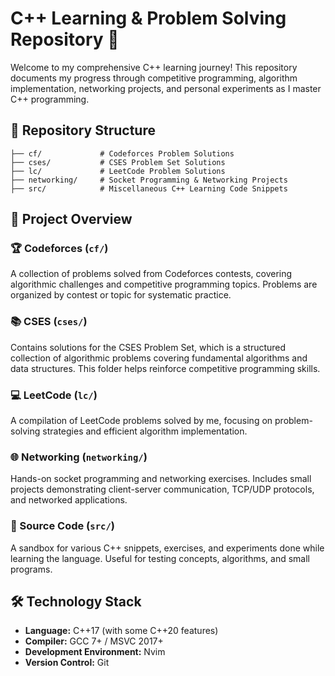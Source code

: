 # C++ Learning & Problem Solving Repository 🚀

Welcome to my comprehensive C++ learning journey! This repository documents my progress through competitive programming, algorithm implementation, networking projects, and personal experiments as I master C++ programming.

## 📁 Repository Structure

```
├── cf/             # Codeforces Problem Solutions
├── cses/           # CSES Problem Set Solutions
├── lc/             # LeetCode Problem Solutions
├── networking/     # Socket Programming & Networking Projects
├── src/            # Miscellaneous C++ Learning Code Snippets
```

## 🎯 Project Overview

### 🏆 Codeforces (`cf/`)
A collection of problems solved from Codeforces contests, covering algorithmic challenges and competitive programming topics. Problems are organized by contest or topic for systematic practice.

### 📚 CSES (`cses/`)
Contains solutions for the CSES Problem Set, which is a structured collection of algorithmic problems covering fundamental algorithms and data structures. This folder helps reinforce competitive programming skills.

### 💻 LeetCode (`lc/`)
A compilation of LeetCode problems solved by me, focusing on problem-solving strategies and efficient algorithm implementation.

### 🌐 Networking (`networking/`)
Hands-on socket programming and networking exercises. Includes small projects demonstrating client-server communication, TCP/UDP protocols, and networked applications.

### 📝 Source Code (`src/`)
A sandbox for various C++ snippets, exercises, and experiments done while learning the language. Useful for testing concepts, algorithms, and small programs.

## 🛠 Technology Stack

- **Language:** C++17 (with some C++20 features)
- **Compiler:** GCC 7+ / MSVC 2017+
- **Development Environment:** Nvim
- **Version Control:** Git



